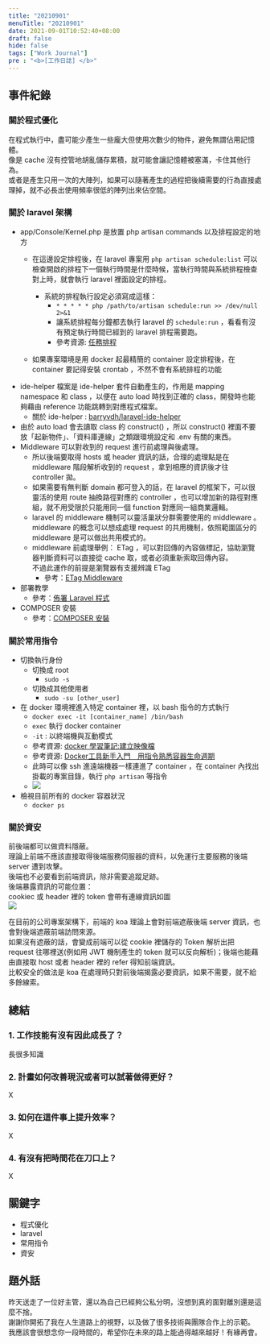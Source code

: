 ```yaml
---
title: "20210901"
menuTitle: "20210901"
date: 2021-09-01T10:52:40+08:00
draft: false
hide: false
tags: ["Work Journal"]
pre : "<b>[工作日誌] </b>"
---
```

## 事件紀錄

### 關於程式優化
在程式執行中，盡可能少產生一些龐大但使用次數少的物件，避免無謂佔用記憶體。  
像是 cache 沒有控管地胡亂儲存累積，就可能會讓記憶體被塞滿，卡住其他行為。  
或者是產生只用一次的大陣列，如果可以隨著產生的過程把後續需要的行為直接處理掉，就不必長出使用頻率很低的陣列出來佔空間。

### 關於 laravel 架構
- app/Console/Kernel.php 是放置 php artisan commands 以及排程設定的地方
    - 在這邊設定排程後，在 laravel 專案用 `php artisan schedule:list` 可以檢查開啟的排程下一個執行時間是什麼時候，當執行時間與系統排程檢查對上時，就會執行 laravel 裡面設定的排程。
        - 系統的排程執行設定必須寫成這樣：
            - `* * * * * php /path/to/artisan schedule:run >> /dev/null 2>&1`
            - 讓系統排程每分鐘都去執行 laravel 的 `schedule:run` ，看看有沒有預定執行時間已經到的 laravel 排程需要跑。
            - 參考資源: [任務排程](http://kejyun.github.io/Laravel-5-Learning-Notes-Books/services/scheduling/services-scheduling-README.html)

    - 如果專案環境是用 docker 起最精簡的 container 設定排程後，在 container 要記得安裝 crontab ，不然不會有系統排程的功能
- ide-helper 檔案是 ide-helper 套件自動產生的，作用是 mapping namespace 和 class ，以便在 auto load 時找到正確的 class，開發時也能夠藉由 reference 功能跳轉到對應程式檔案。
    - 關於 ide-helper : [barryvdh/laravel-ide-helper](https://github.com/barryvdh/laravel-ide-helper)
- 由於 auto load 會去讀取 class 的 construct() ，所以 construct() 裡面不要放「起新物件」、「資料庫連線」之類跟環境設定和 .env 有關的東西。
- Middleware 可以對收到的 request 進行前處理與後處理。
    - 所以後端要取得 hosts 或 header 資訊的話，合理的處理點是在 middleware 階段解析收到的 request ，拿到相應的資訊後才往 controller 拋。
    - 如果需要有無判斷 domain 都可登入的話，在 laravel 的框架下，可以很靈活的使用 route 抽換路徑對應的 controller ，也可以增加新的路徑對應組，就不用受限於只能用同一個 function 對應同一組商業邏輯。
    - laravel 的 middleware 機制可以靈活巢狀分群需要使用的 middleware 。 middleware 的概念可以想成處理 request 的共用機制，依照範圍區分的 middleware 是可以做出共用模式的。
    - middleware 前處理舉例： ETag ，可以對回傳的內容做標記，協助瀏覽器判斷資料可以直接從 cache 取，或者必須重新索取回傳內容。  
        不過此運作的前提是瀏覽器有支援辨識 ETag
        - 參考：[ETag Middleware](http://kejyun.github.io/Laravel-5-Learning-Notes-Books/http/middleware/http-middleware-etag-middleware.html)
- 部署教學
    - 參考：[佈署 Laravel 程式](http://kejyun.github.io/Laravel-4-Learning-Notes-Books/install/deploy-laravel4-application.html)
- COMPOSER 安裝
    - 參考：[COMPOSER 安裝](https://laravel5-book.kejyun.com/environment/install-composer/)

### 關於常用指令
- 切換執行身份
    - 切換成 root
        - `sudo -s`
    - 切換成其他使用者
        - `sudo -su [other_user]`
- 在 docker 環境裡進入特定 container 裡，以 bash 指令的方式執行
    - `docker exec -it [container_name] /bin/bash`
    - `exec` 執行 docker container
    - `-it` : 以終端機與互動模式
    - 參考資源: [docker 學習筆記:建立映像檔](https://kejyuntw.gitbooks.io/docker-learning-notes/content/images/images-build.html)
    - 參考資源: [Docker工具新手入門　用指令熟悉容器生命週期](https://www.netadmin.com.tw/netadmin/zh-tw/technology/4C812C79753542DA836AB855D8189F36?page=2)
    - 此時可以像 ssh 進遠端機器一樣連進了 container ，在 container 內找出掛載的專案目錄，執行 `php artisan` 等指令
    - ![](/images/work-journal/20210901/work-journal_20210901_bash_into_docker_container.png)
- 檢視目前所有的 docker 容器狀況
    - `docker ps`

### 關於資安
前後端都可以做資料隱蔽。  
理論上前端不應該直接取得後端服務伺服器的資料，以免運行主要服務的後端 server 遭到攻擊。  
後端也不必要看到前端資訊，除非需要追蹤足跡。  
後端暴露資訊的可能位置：  
cookiec 或 header 裡的 token 會帶有連線資訊如圖  
![](/images/work-journal/20210901/work-journal_20210901_jwt_token.png)

在目前的公司專案架構下，前端的 koa 理論上會對前端遮蔽後端 server 資訊，也會對後端遮蔽前端訪問來源。  
如果沒有遮蔽的話，會變成前端可以從 cookie 裡儲存的 Token 解析出把 request 往哪裡送(例如用 JWT 機制產生的 token 就可以反向解析)；後端也能藉由直接取 host 或者 header 裡的 refer 得知前端資訊。  
比較安全的做法是 koa 在處理時只對前後端揭露必要資訊，如果不需要，就不給多餘線索。  


## 總結

### 1. 工作技能有沒有因此成長了？

長很多知識

### 2. 計畫如何改善現況或者可以試著做得更好？

X

### 3. 如何在這件事上提升效率？

X

### 4. 有沒有把時間花在刀口上？

X


## 關鍵字

- 程式優化
- laravel
- 常用指令
- 資安

## 題外話

昨天送走了一位好主管，還以為自己已經夠公私分明，沒想到真的面對離別還是這麼不捨。  
謝謝你開拓了我在人生道路上的視野，以及做了很多技術與團隊合作上的示範。  
我應該會很想念你一段時間的，希望你在未來的路上能過得越來越好！有緣再會。  